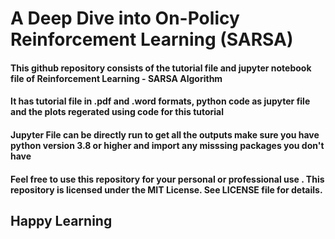 # A Deep Dive into On-Policy Reinforcement Learning (SARSA)
#### This github repository consists of the tutorial file and jupyter notebook file of Reinforcement Learning - SARSA Algorithm
#### It has tutorial file in .pdf and .word formats, python code as jupyter file and the plots regerated using code for this tutorial
#### Jupyter File can be directly run to get all the outputs make sure you have python version 3.8 or higher and import any misssing packages you don't have 
#### Feel free to use this repository for your personal or professional use . This repository is licensed under the MIT License. See LICENSE file for details.
## Happy Learning
